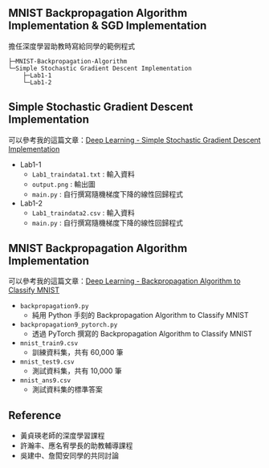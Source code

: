 ## MNIST Backpropagation Algorithm Implementation & SGD Implementation

擔任深度學習助教時寫給同學的範例程式
```
├─MNIST-Backpropagation-Algorithm
└─Simple Stochastic Gradient Descent Implementation
    ├─Lab1-1
    └─Lab1-2
```

## Simple Stochastic Gradient Descent Implementation
可以參考我的這篇文章：[Deep Learning - Simple Stochastic Gradient Descent Implementation](https://lavinia0724.github.io/2024/05/08/Deep-Learning-Simple-Stochastic-Gradient-Descent-Implementation/)
- Lab1-1
	- `Lab1_traindata1.txt` : 輸入資料
	- `output.png` : 輸出圖
	- `main.py` : 自行撰寫隨機梯度下降的線性回歸程式
- Lab1-2
	- `Lab1_traindata2.csv` : 輸入資料
	- `main.py` : 自行撰寫隨機梯度下降的線性回歸程式

## MNIST Backpropagation Algorithm Implementation

可以參考我的這篇文章：[Deep Learning - Backpropagation Algorithm to Classify MNIST](https://lavinia0724.github.io/2024/05/13/Deep-Learning-Backpropagation-Algorithm-to-Classify-MNIST/)

- `backpropagation9.py`
	- 純用 Python 手刻的 Backpropagation Algorithm to Classify MNIST
- `backpropagation9_pytorch.py`
	- 透過 PyTorch 撰寫的 Backpropagation Algorithm to Classify MNIST
- `mnist_train9.csv`
	- 訓練資料集，共有 60,000 筆
- `mnist_test9.csv`
	- 測試資料集，共有 10,000 筆
- `mnist_ans9.csv`
	- 測試資料集的標準答案

## Reference
- 黃貞瑛老師的深度學習課程
- 許瀚丰、應名宥學長的助教輔導課程
- 吳建中、詹閎安同學的共同討論